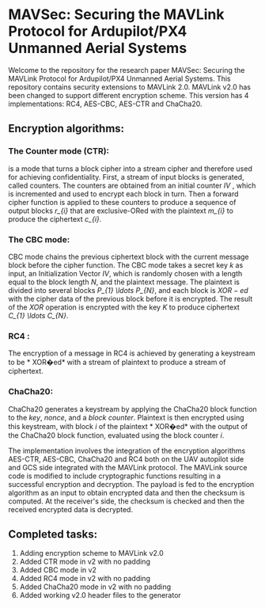 # MAVSec: Securing the MAVLink Protocol for Ardupilot/PX4 Unmanned Aerial Systems
Welcome to the repository for the research paper MAVSec: Securing the MAVLink Protocol for Ardupilot/PX4 Unmanned Aerial Systems.
This repository contains security extensions to MAVLink 2.0. 
MAVLink v2.0 has been changed to support different encryption scheme. This version has 4  implementations: RC4, AES-CBC, AES-CTR and ChaCha20. 
## Encryption algorithms:
### The Counter mode (CTR):
is a mode that turns a block cipher into a stream cipher and therefore used for achieving confidentiality. First, a stream of input blocks is generated, called counters. The counters are obtained from an initial counter *IV* , which is incremented and used to encrypt each block in turn. Then a forward cipher function is applied to these counters to produce a sequence of output blocks *r_{i}* that are exclusive-ORed with the plaintext *m_{i}* to produce the ciphertext *c_{i}*.
### The CBC mode:
CBC mode chains the previous ciphertext block with the current message block before the cipher function. The CBC mode takes a secret key $k$ as input, an Initialization Vector *IV*, which is randomly chosen with a length equal to the block length $N$, and the plaintext message. The plaintext is divided into several blocks *P_{1} \ldots P_{N}*, and each block is $XOR-ed$ with the cipher data of the previous block before it is encrypted. The result of the $XOR$ operation is encrypted with the key $K$ to produce ciphertext *C_{1} \ldots C_{N}*.
### RC4 :
The encryption of a message in RC4 is achieved by generating a keystream to be * XOR�ed*  with a stream of plaintext to produce a stream of ciphertext.
### ChaCha20:
ChaCha20 generates a keystream by applying the ChaCha20 block function to the *key*, *nonce*, and a *block counter*. Plaintext is then encrypted using this keystream, with block $i$ of the plaintext * XOR�ed* with the output of the ChaCha20 block function, evaluated using the block counter *i*.

The implementation involves the integration of the encryption algorithms AES-CTR, AES-CBC, ChaCha20 and RC4 both on the UAV autopilot side and GCS side integrated with the MAVLink protocol.
The MAVLink source code is modified to include cryptographic functions resulting in a successful encryption and decryption. The payload is fed to the encryption algorithm as an input to obtain encrypted data and then the checksum is computed. At the receiver's side, the checksum is checked and then the received encrypted data is decrypted.
## Completed tasks:
1.	Adding encryption scheme to MAVLink v2.0
2.	Added CTR mode in v2 with no padding 
3.	Added CBC mode in v2 
4.	Added RC4 mode in v2 with no padding 
5.	Added ChaCha20 mode in v2 with no padding 
6.	Added working v2.0 header files to the generator
